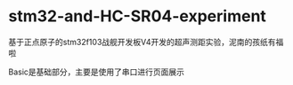 # stm32-and-HC-SR04-experiment
基于正点原子的stm32f103战舰开发板V4开发的超声测距实验，泥南的孩纸有福啦

Basic是基础部分，主要是使用了串口进行页面展示
